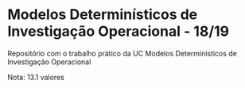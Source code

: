 # Modelos Determinísticos de Investigação Operacional - 18/19
Repositório com o trabalho prático da UC Modelos Determinísticos de Investigação Operacional 

Nota: 13.1 valores
